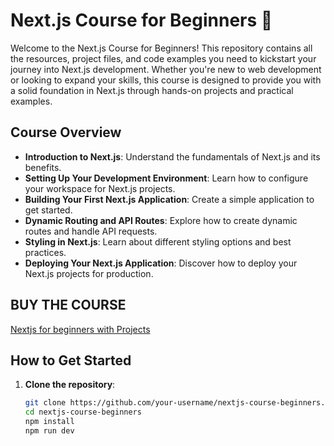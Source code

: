 # Next.js Course for Beginners 🚀

Welcome to the Next.js Course for Beginners! This repository contains all the resources, project files, and code examples you need to kickstart your journey into Next.js development. Whether you're new to web development or looking to expand your skills, this course is designed to provide you with a solid foundation in Next.js through hands-on projects and practical examples.

## Course Overview
- **Introduction to Next.js**: Understand the fundamentals of Next.js and its benefits.
- **Setting Up Your Development Environment**: Learn how to configure your workspace for Next.js projects.
- **Building Your First Next.js Application**: Create a simple application to get started.
- **Dynamic Routing and API Routes**: Explore how to create dynamic routes and handle API requests.
- **Styling in Next.js**: Learn about different styling options and best practices.
- **Deploying Your Next.js Application**: Discover how to deploy your Next.js projects for production.

## BUY THE COURSE
[Nextjs for beginners with Projects]([http://handlebarsjs.com/](https://www.udemy.com/course/master-nextjs-with-projects/?referralCode=21E8F62A798418274A02))


## How to Get Started
1. **Clone the repository**: 
   ```bash
   git clone https://github.com/your-username/nextjs-course-beginners.git
   cd nextjs-course-beginners
   npm install
   npm run dev
   ```
   
